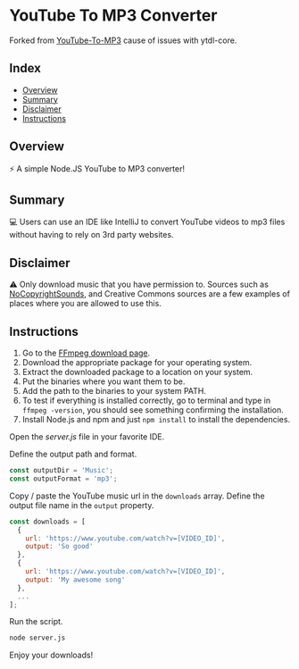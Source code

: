 ﻿# YouTube To MP3 Converter

Forked from [YouTube-To-MP3](https://github.com/The-D-Team/YouTube-To-MP3) cause of issues with ytdl-core.

## Index

- [Overview](#overview)
- [Summary](#summary)
- [Disclaimer](#disclaimer)
- [Instructions](#instructions)

## Overview

⚡ A simple Node.JS YouTube to MP3 converter!

## Summary

💻 Users can use an IDE like IntelliJ to convert YouTube videos to mp3 files without having to rely on 3rd party websites.

## Disclaimer

⚠ Only download music that you have permission to. Sources such as [NoCopyrightSounds](https://www.youtube.com/@NoCopyrightSounds), and Creative Commons sources are a few examples of places where you are allowed to use this.

## Instructions

1. Go to the [FFmpeg download page](https://ffmpeg.org/download.html).
2. Download the appropriate package for your operating system.
3. Extract the downloaded package to a location on your system.
4. Put the binaries where you want them to be.
5. Add the path to the binaries to your system PATH.
6. To test if everything is installed correctly, go to terminal and type in `ffmpeg -version`, you should see something confirming the installation.
7. Install Node.js and npm and just `npm install` to install the dependencies.

Open the *server.js* file in your favorite IDE.

Define the output path and format.

```javascript
const outputDir = 'Music';
const outputFormat = 'mp3';
```

Copy / paste the YouTube music url in the `downloads` array. Define the output file name in the `output` property.

```javascript
const downloads = [
  {
    url: 'https://www.youtube.com/watch?v=[VIDEO_ID]',
    output: 'So good'
  },
  {
    url: 'https://www.youtube.com/watch?v=[VIDEO_ID]',
    output: 'My awesome song'
  },
  ...
];
```

Run the script.

```bash
node server.js
```

Enjoy your downloads!
